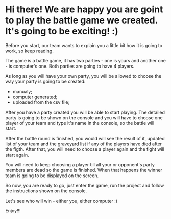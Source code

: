 # Hi there! We are happy you are goint to play the battle game we created. It's going to be exciting! :)

Before you start, our team wants to explain you a little bit how it is going to work, so keep reading.

The game is a battle game, it has two parties - one is yours and another one - is computer's one.
Both parties are going to have 4 players.

As long as you will have your own party, you will be allowed to choose the way your party is going to be created:
- manualy;
- computer generated;
- uploaded from the csv file;

After you have a party created you will be able to start playing. The detailed party is going to be shown on the console
and ycu will have to choose one player of your team and type it's name in the console, so the battle will start. 

After the battle round is finished, you would will see the result of it, updated list of your team and the graveyard list if any
of the players have died after the figth. After that, you will need to choose a player again and the fight will start again.

You will need to keep choosing a player till all your or opponent's party members are dead so the game is finished.
When that happens the winner team is going to be displayed on the screen.

So now, you are ready to go, just enter the game, run the project and follow the instructions shown on the console.

Let's see who will win - either you, either computer :)

Enjoy!!! 
